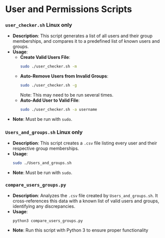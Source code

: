 # User and Permissions Scripts

### `user_checker.sh` Linux only

- **Description**: This script generates a list of all users and their group memberships, and compares it to a predefined list of known users and groups.
- **Usage**:
  - **Create Valid Users File**: 
    ```bash
    sudo ./user_checker.sh -m
    ```
  - **Auto-Remove Users from Invalid Groups**:
    ```bash
    sudo ./user_checker.sh -g
    ```
    Note: This may need to be run several times.
  - **Auto-Add User to Valid File**:
    ```bash
    sudo ./user_checker.sh -a username
    ```
- **Note**: Must be run with `sudo`.

### `Users_and_groups.sh` Linux only

- **Description**: This script creates a `.csv` file listing every user and their respective group memberships.
- **Usage**:
  ```bash
  sudo ./Users_and_groups.sh
  ```
- **Note**: Must be run with `sudo`.

### `compare_users_groups.py`

- **Description**: Analyzes the `.csv` file created by `Users_and_groups.sh`. It cross-references this data with a known list of valid users and groups, identifying any discrepancies.
- **Usage**: 
  ```bash
  python3 compare_users_groups.py
  ```
- **Note**: Run this script with Python 3 to ensure proper functionality
